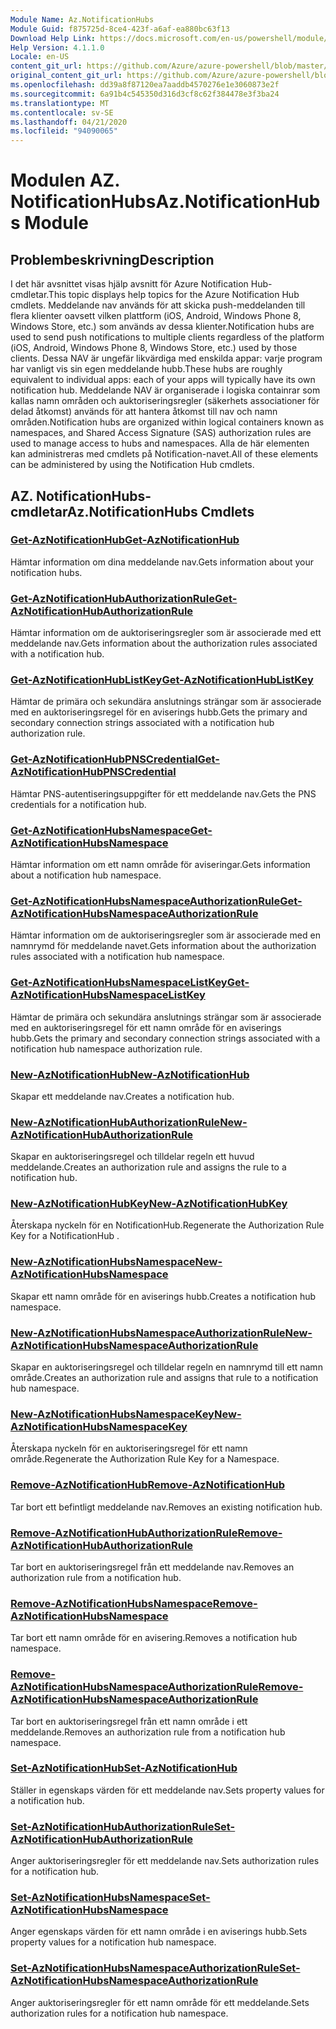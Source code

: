```yaml
---
Module Name: Az.NotificationHubs
Module Guid: f875725d-8ce4-423f-a6af-ea880bc63f13
Download Help Link: https://docs.microsoft.com/en-us/powershell/module/az.notificationhubs
Help Version: 4.1.1.0
Locale: en-US
content_git_url: https://github.com/Azure/azure-powershell/blob/master/src/NotificationHubs/NotificationHubs/help/Az.NotificationHubs.md
original_content_git_url: https://github.com/Azure/azure-powershell/blob/master/src/NotificationHubs/NotificationHubs/help/Az.NotificationHubs.md
ms.openlocfilehash: dd39a8f87120ea7aaddb4570276e1e3060873e2f
ms.sourcegitcommit: 6a91b4c545350d316d3cf8c62f384478e3f3ba24
ms.translationtype: MT
ms.contentlocale: sv-SE
ms.lasthandoff: 04/21/2020
ms.locfileid: "94090065"
---
```

# <span data-ttu-id="2cddf-101">Modulen AZ. NotificationHubs</span><span class="sxs-lookup"><span data-stu-id="2cddf-101">Az.NotificationHubs Module</span></span>
## <span data-ttu-id="2cddf-102">Problembeskrivning</span><span class="sxs-lookup"><span data-stu-id="2cddf-102">Description</span></span>
<span data-ttu-id="2cddf-103">I det här avsnittet visas hjälp avsnitt för Azure Notification Hub-cmdletar.</span><span class="sxs-lookup"><span data-stu-id="2cddf-103">This topic displays help topics for the Azure Notification Hub cmdlets.</span></span> <span data-ttu-id="2cddf-104">Meddelande nav används för att skicka push-meddelanden till flera klienter oavsett vilken plattform (iOS, Android, Windows Phone 8, Windows Store, etc.) som används av dessa klienter.</span><span class="sxs-lookup"><span data-stu-id="2cddf-104">Notification hubs are used to send push notifications to multiple clients regardless of the platform (iOS, Android, Windows Phone 8, Windows Store, etc.) used by those clients.</span></span> <span data-ttu-id="2cddf-105">Dessa NAV är ungefär likvärdiga med enskilda appar: varje program har vanligt vis sin egen meddelande hubb.</span><span class="sxs-lookup"><span data-stu-id="2cddf-105">These hubs are roughly equivalent to individual apps: each of your apps will typically have its own notification hub.</span></span> <span data-ttu-id="2cddf-106">Meddelande NAV är organiserade i logiska containrar som kallas namn områden och auktoriseringsregler (säkerhets associationer för delad åtkomst) används för att hantera åtkomst till nav och namn områden.</span><span class="sxs-lookup"><span data-stu-id="2cddf-106">Notification hubs are organized within logical containers known as namespaces, and Shared Access Signature (SAS) authorization rules are used to manage access to hubs and namespaces.</span></span> <span data-ttu-id="2cddf-107">Alla de här elementen kan administreras med cmdlets på Notification-navet.</span><span class="sxs-lookup"><span data-stu-id="2cddf-107">All of these elements can be administered by using the Notification Hub cmdlets.</span></span>

## <span data-ttu-id="2cddf-108">AZ. NotificationHubs-cmdletar</span><span class="sxs-lookup"><span data-stu-id="2cddf-108">Az.NotificationHubs Cmdlets</span></span>
### [<span data-ttu-id="2cddf-109">Get-AzNotificationHub</span><span class="sxs-lookup"><span data-stu-id="2cddf-109">Get-AzNotificationHub</span></span>](Get-AzNotificationHub.md)
<span data-ttu-id="2cddf-110">Hämtar information om dina meddelande nav.</span><span class="sxs-lookup"><span data-stu-id="2cddf-110">Gets information about your notification hubs.</span></span>

### [<span data-ttu-id="2cddf-111">Get-AzNotificationHubAuthorizationRule</span><span class="sxs-lookup"><span data-stu-id="2cddf-111">Get-AzNotificationHubAuthorizationRule</span></span>](Get-AzNotificationHubAuthorizationRule.md)
<span data-ttu-id="2cddf-112">Hämtar information om de auktoriseringsregler som är associerade med ett meddelande nav.</span><span class="sxs-lookup"><span data-stu-id="2cddf-112">Gets information about the authorization rules associated with a notification hub.</span></span>

### [<span data-ttu-id="2cddf-113">Get-AzNotificationHubListKey</span><span class="sxs-lookup"><span data-stu-id="2cddf-113">Get-AzNotificationHubListKey</span></span>](Get-AzNotificationHubListKey.md)
<span data-ttu-id="2cddf-114">Hämtar de primära och sekundära anslutnings strängar som är associerade med en auktoriseringsregel för en aviserings hubb.</span><span class="sxs-lookup"><span data-stu-id="2cddf-114">Gets the primary and secondary connection strings associated with a notification hub authorization rule.</span></span>

### [<span data-ttu-id="2cddf-115">Get-AzNotificationHubPNSCredential</span><span class="sxs-lookup"><span data-stu-id="2cddf-115">Get-AzNotificationHubPNSCredential</span></span>](Get-AzNotificationHubPNSCredential.md)
<span data-ttu-id="2cddf-116">Hämtar PNS-autentiseringsuppgifter för ett meddelande nav.</span><span class="sxs-lookup"><span data-stu-id="2cddf-116">Gets the PNS credentials for a notification hub.</span></span>

### [<span data-ttu-id="2cddf-117">Get-AzNotificationHubsNamespace</span><span class="sxs-lookup"><span data-stu-id="2cddf-117">Get-AzNotificationHubsNamespace</span></span>](Get-AzNotificationHubsNamespace.md)
<span data-ttu-id="2cddf-118">Hämtar information om ett namn område för aviseringar.</span><span class="sxs-lookup"><span data-stu-id="2cddf-118">Gets information about a notification hub namespace.</span></span>

### [<span data-ttu-id="2cddf-119">Get-AzNotificationHubsNamespaceAuthorizationRule</span><span class="sxs-lookup"><span data-stu-id="2cddf-119">Get-AzNotificationHubsNamespaceAuthorizationRule</span></span>](Get-AzNotificationHubsNamespaceAuthorizationRule.md)
<span data-ttu-id="2cddf-120">Hämtar information om de auktoriseringsregler som är associerade med en namnrymd för meddelande navet.</span><span class="sxs-lookup"><span data-stu-id="2cddf-120">Gets information about the authorization rules associated with a notification hub namespace.</span></span>

### [<span data-ttu-id="2cddf-121">Get-AzNotificationHubsNamespaceListKey</span><span class="sxs-lookup"><span data-stu-id="2cddf-121">Get-AzNotificationHubsNamespaceListKey</span></span>](Get-AzNotificationHubsNamespaceListKey.md)
<span data-ttu-id="2cddf-122">Hämtar de primära och sekundära anslutnings strängar som är associerade med en auktoriseringsregel för ett namn område för en aviserings hubb.</span><span class="sxs-lookup"><span data-stu-id="2cddf-122">Gets the primary and secondary connection strings associated with a notification hub namespace authorization rule.</span></span>

### [<span data-ttu-id="2cddf-123">New-AzNotificationHub</span><span class="sxs-lookup"><span data-stu-id="2cddf-123">New-AzNotificationHub</span></span>](New-AzNotificationHub.md)
<span data-ttu-id="2cddf-124">Skapar ett meddelande nav.</span><span class="sxs-lookup"><span data-stu-id="2cddf-124">Creates a notification hub.</span></span>

### [<span data-ttu-id="2cddf-125">New-AzNotificationHubAuthorizationRule</span><span class="sxs-lookup"><span data-stu-id="2cddf-125">New-AzNotificationHubAuthorizationRule</span></span>](New-AzNotificationHubAuthorizationRule.md)
<span data-ttu-id="2cddf-126">Skapar en auktoriseringsregel och tilldelar regeln ett huvud meddelande.</span><span class="sxs-lookup"><span data-stu-id="2cddf-126">Creates an authorization rule and assigns the rule to a notification hub.</span></span>

### [<span data-ttu-id="2cddf-127">New-AzNotificationHubKey</span><span class="sxs-lookup"><span data-stu-id="2cddf-127">New-AzNotificationHubKey</span></span>](New-AzNotificationHubKey.md)
<span data-ttu-id="2cddf-128">Återskapa nyckeln för en NotificationHub.</span><span class="sxs-lookup"><span data-stu-id="2cddf-128">Regenerate the Authorization Rule Key for a NotificationHub .</span></span>

### [<span data-ttu-id="2cddf-129">New-AzNotificationHubsNamespace</span><span class="sxs-lookup"><span data-stu-id="2cddf-129">New-AzNotificationHubsNamespace</span></span>](New-AzNotificationHubsNamespace.md)
<span data-ttu-id="2cddf-130">Skapar ett namn område för en aviserings hubb.</span><span class="sxs-lookup"><span data-stu-id="2cddf-130">Creates a notification hub namespace.</span></span>

### [<span data-ttu-id="2cddf-131">New-AzNotificationHubsNamespaceAuthorizationRule</span><span class="sxs-lookup"><span data-stu-id="2cddf-131">New-AzNotificationHubsNamespaceAuthorizationRule</span></span>](New-AzNotificationHubsNamespaceAuthorizationRule.md)
<span data-ttu-id="2cddf-132">Skapar en auktoriseringsregel och tilldelar regeln en namnrymd till ett namn område.</span><span class="sxs-lookup"><span data-stu-id="2cddf-132">Creates an authorization rule and assigns that rule to a notification hub namespace.</span></span>

### [<span data-ttu-id="2cddf-133">New-AzNotificationHubsNamespaceKey</span><span class="sxs-lookup"><span data-stu-id="2cddf-133">New-AzNotificationHubsNamespaceKey</span></span>](New-AzNotificationHubsNamespaceKey.md)
<span data-ttu-id="2cddf-134">Återskapa nyckeln för en auktoriseringsregel för ett namn område.</span><span class="sxs-lookup"><span data-stu-id="2cddf-134">Regenerate the Authorization Rule Key for a Namespace.</span></span>

### [<span data-ttu-id="2cddf-135">Remove-AzNotificationHub</span><span class="sxs-lookup"><span data-stu-id="2cddf-135">Remove-AzNotificationHub</span></span>](Remove-AzNotificationHub.md)
<span data-ttu-id="2cddf-136">Tar bort ett befintligt meddelande nav.</span><span class="sxs-lookup"><span data-stu-id="2cddf-136">Removes an existing notification hub.</span></span>

### [<span data-ttu-id="2cddf-137">Remove-AzNotificationHubAuthorizationRule</span><span class="sxs-lookup"><span data-stu-id="2cddf-137">Remove-AzNotificationHubAuthorizationRule</span></span>](Remove-AzNotificationHubAuthorizationRule.md)
<span data-ttu-id="2cddf-138">Tar bort en auktoriseringsregel från ett meddelande nav.</span><span class="sxs-lookup"><span data-stu-id="2cddf-138">Removes an authorization rule from a notification hub.</span></span>

### [<span data-ttu-id="2cddf-139">Remove-AzNotificationHubsNamespace</span><span class="sxs-lookup"><span data-stu-id="2cddf-139">Remove-AzNotificationHubsNamespace</span></span>](Remove-AzNotificationHubsNamespace.md)
<span data-ttu-id="2cddf-140">Tar bort ett namn område för en avisering.</span><span class="sxs-lookup"><span data-stu-id="2cddf-140">Removes a notification hub namespace.</span></span>

### [<span data-ttu-id="2cddf-141">Remove-AzNotificationHubsNamespaceAuthorizationRule</span><span class="sxs-lookup"><span data-stu-id="2cddf-141">Remove-AzNotificationHubsNamespaceAuthorizationRule</span></span>](Remove-AzNotificationHubsNamespaceAuthorizationRule.md)
<span data-ttu-id="2cddf-142">Tar bort en auktoriseringsregel från ett namn område i ett meddelande.</span><span class="sxs-lookup"><span data-stu-id="2cddf-142">Removes an authorization rule from a notification hub namespace.</span></span>

### [<span data-ttu-id="2cddf-143">Set-AzNotificationHub</span><span class="sxs-lookup"><span data-stu-id="2cddf-143">Set-AzNotificationHub</span></span>](Set-AzNotificationHub.md)
<span data-ttu-id="2cddf-144">Ställer in egenskaps värden för ett meddelande nav.</span><span class="sxs-lookup"><span data-stu-id="2cddf-144">Sets property values for a notification hub.</span></span>

### [<span data-ttu-id="2cddf-145">Set-AzNotificationHubAuthorizationRule</span><span class="sxs-lookup"><span data-stu-id="2cddf-145">Set-AzNotificationHubAuthorizationRule</span></span>](Set-AzNotificationHubAuthorizationRule.md)
<span data-ttu-id="2cddf-146">Anger auktoriseringsregler för ett meddelande nav.</span><span class="sxs-lookup"><span data-stu-id="2cddf-146">Sets authorization rules for a notification hub.</span></span>

### [<span data-ttu-id="2cddf-147">Set-AzNotificationHubsNamespace</span><span class="sxs-lookup"><span data-stu-id="2cddf-147">Set-AzNotificationHubsNamespace</span></span>](Set-AzNotificationHubsNamespace.md)
<span data-ttu-id="2cddf-148">Anger egenskaps värden för ett namn område i en aviserings hubb.</span><span class="sxs-lookup"><span data-stu-id="2cddf-148">Sets property values for a notification hub namespace.</span></span>

### [<span data-ttu-id="2cddf-149">Set-AzNotificationHubsNamespaceAuthorizationRule</span><span class="sxs-lookup"><span data-stu-id="2cddf-149">Set-AzNotificationHubsNamespaceAuthorizationRule</span></span>](Set-AzNotificationHubsNamespaceAuthorizationRule.md)
<span data-ttu-id="2cddf-150">Anger auktoriseringsregler för ett namn område för ett meddelande.</span><span class="sxs-lookup"><span data-stu-id="2cddf-150">Sets authorization rules for a notification hub namespace.</span></span>

